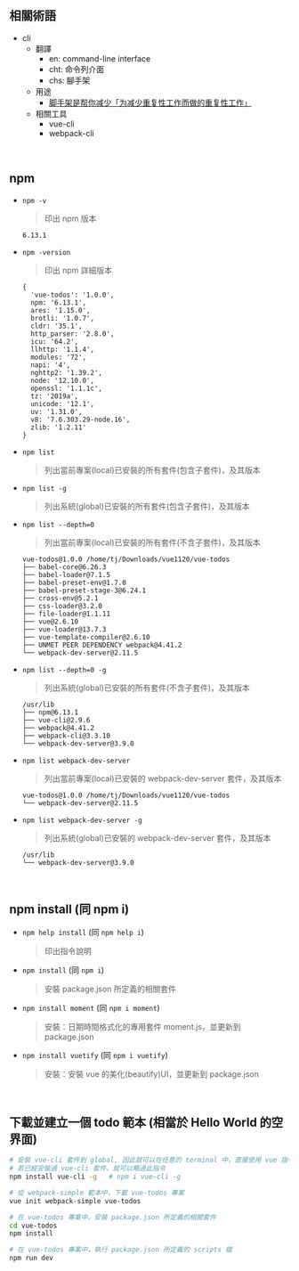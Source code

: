 ## 相關術語
- cli
  - 翻譯
    - en: command-line interface
    - cht: 命令列介面
    - chs: 腳手架
  - 用途
    - [脚手架是帮你减少「为减少重复性工作而做的重复性工作」](https://www.zhihu.com/question/47731497)
  - 相關工具
    - vue-cli
    - webpack-cli

<br>

## npm
- ```npm -v```
  > 印出 npm 版本
  ```
  6.13.1
  ```
- ```npm -version```
  > 印出 npm 詳細版本
  ```
  {
    'vue-todos': '1.0.0',
    npm: '6.13.1',
    ares: '1.15.0',
    brotli: '1.0.7',
    cldr: '35.1',
    http_parser: '2.8.0',
    icu: '64.2',
    llhttp: '1.1.4',
    modules: '72',
    napi: '4',
    nghttp2: '1.39.2',
    node: '12.10.0',
    openssl: '1.1.1c',
    tz: '2019a',
    unicode: '12.1',
    uv: '1.31.0',
    v8: '7.6.303.29-node.16',
    zlib: '1.2.11'
  }
  ```
  
- ```npm list```
  > 列出當前專案(local)已安裝的所有套件(包含子套件)，及其版本
  
- ```npm list -g```
  > 列出系統(global)已安裝的所有套件(包含子套件)，及其版本
  
- ```npm list --depth=0```
  > 列出當前專案(local)已安裝的所有套件(不含子套件)，及其版本
  ```
  vue-todos@1.0.0 /home/tj/Downloads/vue1120/vue-todos
  ├── babel-core@6.26.3
  ├── babel-loader@7.1.5
  ├── babel-preset-env@1.7.0
  ├── babel-preset-stage-3@6.24.1
  ├── cross-env@5.2.1
  ├── css-loader@3.2.0
  ├── file-loader@1.1.11
  ├── vue@2.6.10
  ├── vue-loader@13.7.3
  ├── vue-template-compiler@2.6.10
  ├── UNMET PEER DEPENDENCY webpack@4.41.2
  └── webpack-dev-server@2.11.5
  ```

- ```npm list --depth=0 -g```
  > 列出系統(global)已安裝的所有套件(不含子套件)，及其版本
  ```
  /usr/lib
  ├── npm@6.13.1
  ├── vue-cli@2.9.6
  ├── webpack@4.41.2
  ├── webpack-cli@3.3.10
  └── webpack-dev-server@3.9.0
  ```

- ```npm list webpack-dev-server```
  > 列出當前專案(local)已安裝的 webpack-dev-server 套件，及其版本
  ```
  vue-todos@1.0.0 /home/tj/Downloads/vue1120/vue-todos
  └── webpack-dev-server@2.11.5 
  ```
  
- ```npm list webpack-dev-server -g```
  > 列出系統(global)已安裝的 webpack-dev-server 套件，及其版本
  ```
  /usr/lib
  └── webpack-dev-server@3.9.0
  ```

<br>

## npm install (同 npm i)
- ```npm help install``` (同 ```npm help i```)
  > 印出指令說明
  
- ```npm install``` (同 ```npm i```)
  > 安裝 package.json 所定義的相關套件
  
- ```npm install moment``` (同 ```npm i moment```)
  > 安裝：日期時間格式化的專用套件 moment.js，並更新到 package.json
  
- ```npm install vuetify``` (同 ```npm i vuetify```)
  > 安裝：安裝 vue 的美化(beautify)UI，並更新到 package.json

<br>
  
## 下載並建立一個 todo 範本 (相當於 Hello World 的空界面)
```bash
# 安裝 vue-cli 套件到 global, 因此就可以在任意的 terminal 中，直接使用 vue 指令
# 若已經安裝過 vue-cli 套件，就可以略過此指令
npm install vue-cli -g   # npm i vue-cli -g

# 從 webpack-simple 範本中，下載 vue-todos 專案
vue init webpack-simple vue-todos

# 在 vue-todos 專案中，安裝 package.json 所定義的相關套件
cd vue-todos
npm install

# 在 vue-todos 專案中，執行 package.json 所定義的 scripts 檔
npm run dev
```
